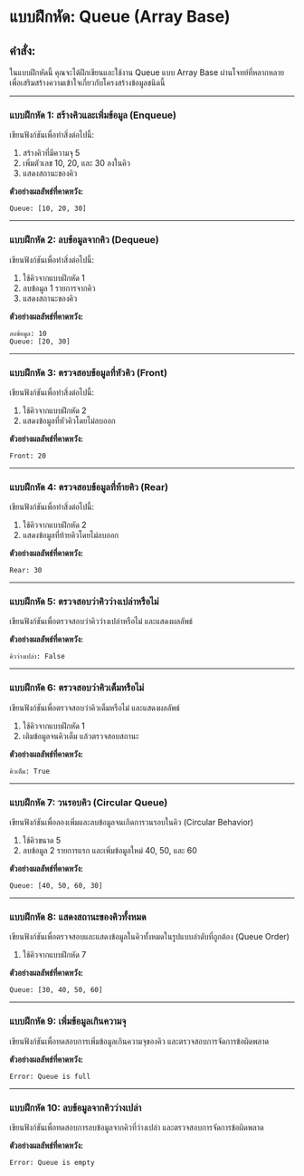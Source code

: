 # แบบฝึกหัด: Queue (Array Base)

## คำสั่ง:
ในแบบฝึกหัดนี้ คุณจะได้ฝึกเขียนและใช้งาน Queue แบบ Array Base ผ่านโจทย์ที่หลากหลาย เพื่อเสริมสร้างความเข้าใจเกี่ยวกับโครงสร้างข้อมูลชนิดนี้

---

### **แบบฝึกหัด 1:** สร้างคิวและเพิ่มข้อมูล (Enqueue)
เขียนฟังก์ชันเพื่อทำสิ่งต่อไปนี้:
1. สร้างคิวที่มีความจุ 5
2. เพิ่มตัวเลข 10, 20, และ 30 ลงในคิว
3. แสดงสถานะของคิว

**ตัวอย่างผลลัพธ์ที่คาดหวัง:**
```
Queue: [10, 20, 30]
```

---

### **แบบฝึกหัด 2:** ลบข้อมูลจากคิว (Dequeue)
เขียนฟังก์ชันเพื่อทำสิ่งต่อไปนี้:
1. ใช้คิวจากแบบฝึกหัด 1
2. ลบข้อมูล 1 รายการจากคิว
3. แสดงสถานะของคิว

**ตัวอย่างผลลัพธ์ที่คาดหวัง:**
```
ลบข้อมูล: 10
Queue: [20, 30]
```

---

### **แบบฝึกหัด 3:** ตรวจสอบข้อมูลที่หัวคิว (Front)
เขียนฟังก์ชันเพื่อทำสิ่งต่อไปนี้:
1. ใช้คิวจากแบบฝึกหัด 2
2. แสดงข้อมูลที่หัวคิวโดยไม่ลบออก

**ตัวอย่างผลลัพธ์ที่คาดหวัง:**
```
Front: 20
```

---

### **แบบฝึกหัด 4:** ตรวจสอบข้อมูลที่ท้ายคิว (Rear)
เขียนฟังก์ชันเพื่อทำสิ่งต่อไปนี้:
1. ใช้คิวจากแบบฝึกหัด 2
2. แสดงข้อมูลที่ท้ายคิวโดยไม่ลบออก

**ตัวอย่างผลลัพธ์ที่คาดหวัง:**
```
Rear: 30
```

---

### **แบบฝึกหัด 5:** ตรวจสอบว่าคิวว่างเปล่าหรือไม่
เขียนฟังก์ชันเพื่อตรวจสอบว่าคิวว่างเปล่าหรือไม่ และแสดงผลลัพธ์

**ตัวอย่างผลลัพธ์ที่คาดหวัง:**
```
คิวว่างเปล่า: False
```

---

### **แบบฝึกหัด 6:** ตรวจสอบว่าคิวเต็มหรือไม่
เขียนฟังก์ชันเพื่อตรวจสอบว่าคิวเต็มหรือไม่ และแสดงผลลัพธ์
1. ใช้คิวจากแบบฝึกหัด 1
2. เติมข้อมูลจนคิวเต็ม แล้วตรวจสอบสถานะ

**ตัวอย่างผลลัพธ์ที่คาดหวัง:**
```
คิวเต็ม: True
```

---

### **แบบฝึกหัด 7:** วนรอบคิว (Circular Queue)
เขียนฟังก์ชันเพื่อลองเพิ่มและลบข้อมูลจนเกิดการวนรอบในคิว (Circular Behavior)
1. ใช้คิวขนาด 5
2. ลบข้อมูล 2 รายการแรก และเพิ่มข้อมูลใหม่ 40, 50, และ 60

**ตัวอย่างผลลัพธ์ที่คาดหวัง:**
```
Queue: [40, 50, 60, 30]
```

---

### **แบบฝึกหัด 8:** แสดงสถานะของคิวทั้งหมด
เขียนฟังก์ชันเพื่อตรวจสอบและแสดงข้อมูลในคิวทั้งหมดในรูปแบบลำดับที่ถูกต้อง (Queue Order)
1. ใช้คิวจากแบบฝึกหัด 7

**ตัวอย่างผลลัพธ์ที่คาดหวัง:**
```
Queue: [30, 40, 50, 60]
```

---

### **แบบฝึกหัด 9:** เพิ่มข้อมูลเกินความจุ
เขียนฟังก์ชันเพื่อทดสอบการเพิ่มข้อมูลเกินความจุของคิว และตรวจสอบการจัดการข้อผิดพลาด

**ตัวอย่างผลลัพธ์ที่คาดหวัง:**
```
Error: Queue is full
```

---

### **แบบฝึกหัด 10:** ลบข้อมูลจากคิวว่างเปล่า
เขียนฟังก์ชันเพื่อทดสอบการลบข้อมูลจากคิวที่ว่างเปล่า และตรวจสอบการจัดการข้อผิดพลาด

**ตัวอย่างผลลัพธ์ที่คาดหวัง:**
```
Error: Queue is empty
```

